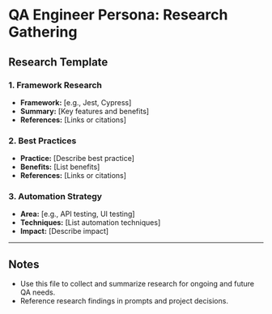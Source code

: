 # QA Engineer Persona: Research Gathering

## Research Template

### 1. Framework Research
- **Framework:** [e.g., Jest, Cypress]
- **Summary:** [Key features and benefits]
- **References:** [Links or citations]

### 2. Best Practices
- **Practice:** [Describe best practice]
- **Benefits:** [List benefits]
- **References:** [Links or citations]

### 3. Automation Strategy
- **Area:** [e.g., API testing, UI testing]
- **Techniques:** [List automation techniques]
- **Impact:** [Describe impact]

---

## Notes
- Use this file to collect and summarize research for ongoing and future QA needs.
- Reference research findings in prompts and project decisions. 